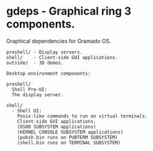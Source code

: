 # gdeps - Graphical ring 3 components.

Graphical dependencies for Gramado OS.

```
preshell/ - Display servers.
shell/    - Client-side GUI applications.
outside/  - 3D demos.
```

```
Desktop environment components:

preshell/ 
  Shell Pre-UI:
  The display server.

shell/
  - Shell UI:
    Posix-like commands to run on virtual terminals.
    Client-side GUI applications.
    (DS00 SUBSYSTEM applications)
    (KERNEL CONSOLE SUBSYSTEM applications)
    (pubsh.bin runs on PUBTERM SUBSYSTEM)
    (shell.bin runs on TERMINAL SUBSYSTEM)
```